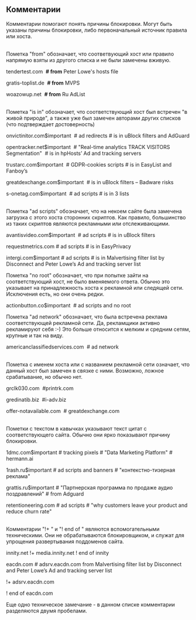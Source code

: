 ## Комментарии

Комментарии помогают понять причины блокировки. Могут быть указаны причины блокировки, либо первоначальный источник правила или хоста.
<br><br>

Пометка "from" обозначает, что соответвующий хост или правило напрямую взяты из другого списка и не были замечены вживую.

tendertest.com  &nbsp;**# from** Peter Lowe's hosts file

gratis-toplist.de  &nbsp;**# from** MVPS

woazowup.net  &nbsp;**# from** Ru AdList
<br><br>


Пометка "is in" обозначает, что соответствующий хост был встречен "в живой природе", а также уже был замечен авторами других списков (что подтверждает достоверность)

onvictinitor.com$important  &nbsp;# ad redirects  # is in uBlock filters and AdGuard

opentracker.net$important  &nbsp;# "Real-time analytics  TRACK VISITORS  Segmentation"  &nbsp;# is in hpHosts’ Ad and tracking servers

trustarc.com$important  &nbsp;# GDPR-cookies scripts  # is in EasyList and Fanboy’s

greatdexchange.com$important  &nbsp;# is in uBlock filters – Badware risks

s-onetag.com$important  &nbsp;# ad scripts  # is in 3 lists
<br><br>


Пометка "ad scripts" обозначает, что на некоем сайте была замечена загрузка с этого хоста сторонних скриптов. Как правило, большинство из таких скриптов являются рекламными или отслеживающими.

avantisvideo.com$important&nbsp;&nbsp;# ad scripts  # is in uBlock filters

requestmetrics.com  # ad scripts  # is in EasyPrivacy

intergi.com$important  # ad scripts  # is in Malvertising filter list by Disconnect and Peter Lowe’s Ad and tracking server list



Пометка "no root" обозначает, что при попытке зайти на соответствующий хост, не было вменяемого ответа. Обычно это указывает на принадлежность хоста к рекламной или следящей сети. Исключения есть, но они очень редки.

actionbutton.co$important  &nbsp;# ad scripts and no root



Пометка "ad network" обозначает, что была встречена реклама соответствующей рекламной сети. Да, рекламщики активно рекламируют себя :-)
Это больше относится к мелким и средним сетям, крупные и так на виду.

americanclassifiedservices.com  &nbsp;# ad network
<br><br>


Пометка с именем хоста или с названием рекламной сети означает, что данный хост был замечен в связке с ними. Возможно, ложное срабатывание, но обычно нет.

grclk030.com  &nbsp;#printrk.com

gredinatib.biz  &nbsp;#i-adv.biz

offer-notavailable.com  &nbsp;# greatdexchange.com
<br><br>


Пометки с текстом в кавычках указывают текст цитат с соответствующего сайта. Обычно они ярко показывают причину блокировки.

1dmc.com$important  # tracking pixels  # "Data Marketing Platform"  # hermann.ai

1rash.ru$important  # ad scripts and banners  # "контекстно-тизерная реклама"

grattis.ru$important  # "Партнерская программа по продаже аудио поздравлений"  # from Adguard

retentioneering.com  # ad scripts  # "why customers leave your product and reduce churn rate"
<br><br>


Комментарии "!+ " и "! end of " являются вспомогательными техническими. Они не обрабатываются блокировщиком, и служат для упрощения развертывания поддоменов сайта.

innity.net
!+  media.innity.net
! end of innity

eacdn.com  # adsrv.eacdn.com from Malvertising filter list by Disconnect and Peter Lowe’s Ad and tracking server list

!+  adsrv.eacdn.com

! end of eacdn.com


Еще одно техническое замечание - в данном списке комментарии разделяются двумя пробелами.

